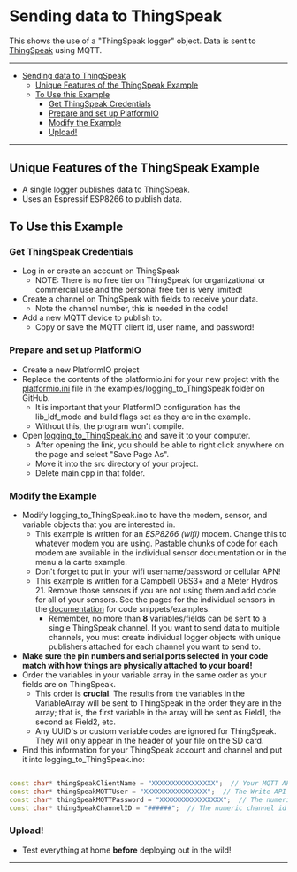 # Sending data to ThingSpeak<!--! {#example_thingspeak} -->

This shows the use of a "ThingSpeak logger" object.
Data is sent to [ThingSpeak](https://thingspeak.com) using MQTT.

_______

<!--! @tableofcontents -->

<!--! @m_footernavigation -->

<!--! @if GITHUB -->

- [Sending data to ThingSpeak](#sending-data-to-thingspeak)
  - [Unique Features of the ThingSpeak Example](#unique-features-of-the-thingspeak-example)
  - [To Use this Example](#to-use-this-example)
    - [Get ThingSpeak Credentials](#get-thingspeak-credentials)
    - [Prepare and set up PlatformIO](#prepare-and-set-up-platformio)
    - [Modify the Example](#modify-the-example)
    - [Upload!](#upload)

<!--! @endif -->

_______

## Unique Features of the ThingSpeak Example<!--! {#example_thingspeak_unique} -->

- A single logger publishes data to ThingSpeak.
- Uses an Espressif ESP8266 to publish data.

## To Use this Example<!--! {#example_thingspeak_using} -->

### Get ThingSpeak Credentials<!--! {#example_thingspeak_creds} -->

- Log in or create an account on ThingSpeak
  - NOTE: There is no free tier on ThingSpeak for organizational or commercial use and the personal free tier is very limited!
- Create a channel on ThingSpeak with fields to receive your data.
  - Note the channel number, this is needed in the code!
- Add a new MQTT device to publish to.
  - Copy or save the MQTT client id, user name, and password!

### Prepare and set up PlatformIO<!--! {#example_thingspeak_pio} -->

- Create a new PlatformIO project
- Replace the contents of the platformio.ini for your new project with the [platformio.ini](https://raw.githubusercontent.com/EnviroDIY/ModularSensors/master/examples/logging_to_ThingSpeak/platformio.ini) file in the examples/logging_to_ThingSpeak folder on GitHub.
  - It is important that your PlatformIO configuration has the lib_ldf_mode and build flags set as they are in the example.
  - Without this, the program won't compile.
- Open [logging_to_ThingSpeak.ino](https://raw.githubusercontent.com/EnviroDIY/ModularSensors/master/examples/logging_to_ThingSpeak/logging_to_ThingSpeak.ino) and save it to your computer.
  - After opening the link, you should be able to right click anywhere on the page and select "Save Page As".
  - Move it into the src directory of your project.
  - Delete main.cpp in that folder.

### Modify the Example<!--! {#example_thingspeak_modify} -->

- Modify logging_to_ThingSpeak.ino to have the modem, sensor, and variable objects that you are interested in.
  - This example is written for an _ESP8266 (wifi)_ modem.
Change this to whatever modem you are using.
Pastable chunks of code for each modem are available in the individual sensor documentation or in the menu a la carte example.
  - Don't forget to put in your wifi username/password or cellular APN!
  - This example is written for a Campbell OBS3+ and a Meter Hydros 21.
Remove those sensors if you are not using them and add code for all of your sensors.
See the pages for the individual sensors in the [documentation](https://envirodiy.github.io/ModularSensors/index.html) for code snippets/examples.
    - Remember, no more than **8** variables/fields can be sent to a single ThingSpeak channel.
If you want to send data to multiple channels, you must create individual logger objects with unique publishers attached for each channel you want to send to.
- **Make sure the pin numbers and serial ports selected in your code match with how things are physically attached to your board!**
- Order the variables in your variable array in the same order as your fields are on ThingSpeak.
  - This order is **crucial**.
The results from the variables in the VariableArray will be sent to ThingSpeak in the order they are in the array; that is, the first variable in the array will be sent as Field1, the second as Field2, etc.
  - Any UUID's or custom variable codes are ignored for ThingSpeak.
They will only appear in the header of your file on the SD card.
- Find this information for your ThingSpeak account and channel and put it into logging_to_ThingSpeak.ino:

```cpp

const char* thingSpeakClientName = "XXXXXXXXXXXXXXXX";  // Your MQTT API Key from Account > MyProfile.
const char* thingSpeakMQTTUser = "XXXXXXXXXXXXXXXX";  // The Write API Key for your channel
const char* thingSpeakMQTTPassword = "XXXXXXXXXXXXXXXX";  // The numeric channel id for your channel
const char* thingSpeakChannelID = "######";  // The numeric channel id for your channel
```

### Upload!<!--! {#example_thingspeak_upload} -->

- Test everything at home **before** deploying out in the wild!

_______

<!--! @section example_thingspeak_pio_config PlatformIO Configuration -->

<!--! @include{lineno} logging_to_ThingSpeak/platformio.ini -->

<!--! @section example_thingspeak_code The Complete Code -->

<!--! @include{lineno} logging_to_ThingSpeak/logging_to_ThingSpeak.ino -->
